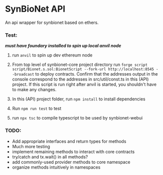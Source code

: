 # SynBioNet API

An api wrapper for synbionet based on ethers.

### Test:

**_must have foundary installed to spin up local anvil node_**

1. run `anvil` to spin up dev ethereum node

2. From top level of synbionet-core project directory run `forge script script/Bionet.s.sol:BionetScript --fork-url http://localhost:8545 --broadcast` to deploy contracts. Confirm that the addresses output in the console correspond to the addresses in src/util/const.ts in this (API) project. If this script is run right after anvil is started, you shouldn't have to make any changes.

3. In this (API) project folder, run `npm install` to install dependencies

4. Run `npm run test` to test

5. run `npx tsc` to compile typescript to be used by synbionet-webui

### TODO:

- Add appropriate interfaces and return types for methods
- Much more testing
- implement remaining methods to interact with core contracts
- try/catch and tx.wait() in all methods?
- add commonly-used provider methods to core namespace
- organize methods intuitively in namespaces
